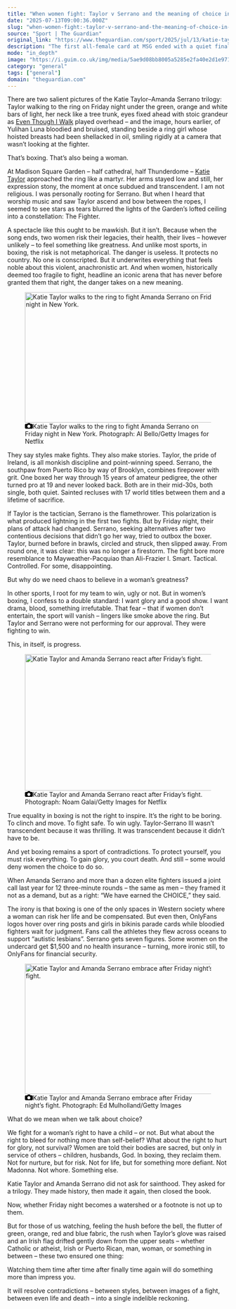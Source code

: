 ```yaml
---
title: "When women fight: Taylor v Serrano and the meaning of choice in the ring"
date: "2025-07-13T09:00:36.000Z"
slug: "when-women-fight:-taylor-v-serrano-and-the-meaning-of-choice-in-the-ring"
source: "Sport | The Guardian"
original_link: "https://www.theguardian.com/sport/2025/jul/13/katie-taylor-amanda-serrano-trilogy-glory-risk"
description: "The first all-female card at MSG ended with a quiet finale to a great trilogy. But its legacy is loud: a reckoning with risk, glory, and the radical idea that women can choose both There are two salient pictures of the Katie Taylor–Amanda Serrano trilogy: Taylor walking to the ring on Friday night under the green, orange and white bars of light, her neck like a tree trunk, eyes fixed ahead with stoic grandeur as Even Though I Walk played overhead – and the image, hours earlier, of Yulihan Luna bloodied and bruised, standing beside a ring girl whose hoisted breasts had been shellacked in oil, smiling rigidly at a camera that wasn’t looking at the fighter. That’s boxing. That’s also being a woman.  Continue reading..."
mode: "in_depth"
image: "https://i.guim.co.uk/img/media/5ae9d08bb8005a5285e2fa40e2d1e971c676dfdb/378_0_3767_3015/master/3767.jpg?width=1200&height=630&quality=85&auto=format&fit=crop&overlay-align=bottom%2Cleft&overlay-width=100p&overlay-base64=L2ltZy9zdGF0aWMvb3ZlcmxheXMvdGctb3BpbmlvbnMucG5n&enable=upscale&s=751e3d8828ccf9b4fca0754d9af2c8f7"
category: "general"
tags: ["general"]
domain: "theguardian.com"
---
```

<div id="readability-page-1" class="page"><div id="maincontent"><p><span>T</span>here are two salient pictures of the Katie Taylor–Amanda Serrano trilogy: Taylor walking to the ring on Friday night under the green, orange and white bars of light, her neck like a tree trunk, eyes fixed ahead with stoic grandeur as <a href="https://youtu.be/evw3rMYRodo?si=j-qgQkxWRzDNuBzz" data-link-name="in body link">Even Though I Walk</a> played overhead – and the image, hours earlier, of Yulihan Luna bloodied and bruised, standing beside a ring girl whose hoisted breasts had been shellacked in oil, smiling rigidly at a camera that wasn’t looking at the fighter.</p><p>That’s boxing. That’s also being a woman.</p><p>At Madison Square Garden – half cathedral, half Thunderdome – <a href="https://www.theguardian.com/sport/katie-taylor" data-link-name="in body link" data-component="auto-linked-tag">Katie Taylor</a> approached the ring like a martyr. Her arms stayed low and still, her expression stony, the moment at once subdued and transcendent. I am not religious. I was personally rooting for Serrano. But when I heard that worship music and saw Taylor ascend and bow between the ropes, I seemed to see stars as tears blurred the lights of the Garden’s lofted ceiling into a constellation: The Fighter.</p><p>A spectacle like this ought to be mawkish. But it isn’t. Because when the song ends, two women risk their legacies, their health, their lives – however unlikely – to feel something like greatness. And unlike most sports, in boxing, the risk is not metaphorical. The danger is useless. It protects no country. No one is conscripted. But it underwrites everything that feels noble about this violent, anachronistic art. And when women, historically deemed too fragile to fight, headline an iconic arena that has never before granted them that right, the danger takes on a new meaning.</p><figure id="d6413af4-e5d4-41b4-90d3-7192e48f0be5" data-spacefinder-role="showcase" data-spacefinder-type="model.dotcomrendering.pageElements.ImageBlockElement"><div id="img-2"><picture><source srcset="https://i.guim.co.uk/img/media/b51d546e27551c2918621e329303566da87691e7/0_0_4894_3250/master/4894.jpg?width=880&amp;dpr=2&amp;s=none&amp;crop=none" media="(min-width: 1300px) and (-webkit-min-device-pixel-ratio: 1.25), (min-width: 1300px) and (min-resolution: 120dpi)"><source srcset="https://i.guim.co.uk/img/media/b51d546e27551c2918621e329303566da87691e7/0_0_4894_3250/master/4894.jpg?width=880&amp;dpr=1&amp;s=none&amp;crop=none" media="(min-width: 1300px)"><source srcset="https://i.guim.co.uk/img/media/b51d546e27551c2918621e329303566da87691e7/0_0_4894_3250/master/4894.jpg?width=800&amp;dpr=2&amp;s=none&amp;crop=none" media="(min-width: 1140px) and (-webkit-min-device-pixel-ratio: 1.25), (min-width: 1140px) and (min-resolution: 120dpi)"><source srcset="https://i.guim.co.uk/img/media/b51d546e27551c2918621e329303566da87691e7/0_0_4894_3250/master/4894.jpg?width=800&amp;dpr=1&amp;s=none&amp;crop=none" media="(min-width: 1140px)"><source srcset="https://i.guim.co.uk/img/media/b51d546e27551c2918621e329303566da87691e7/0_0_4894_3250/master/4894.jpg?width=640&amp;dpr=2&amp;s=none&amp;crop=none" media="(min-width: 980px) and (-webkit-min-device-pixel-ratio: 1.25), (min-width: 980px) and (min-resolution: 120dpi)"><source srcset="https://i.guim.co.uk/img/media/b51d546e27551c2918621e329303566da87691e7/0_0_4894_3250/master/4894.jpg?width=640&amp;dpr=1&amp;s=none&amp;crop=none" media="(min-width: 980px)"><source srcset="https://i.guim.co.uk/img/media/b51d546e27551c2918621e329303566da87691e7/0_0_4894_3250/master/4894.jpg?width=620&amp;dpr=2&amp;s=none&amp;crop=none" media="(min-width: 660px) and (-webkit-min-device-pixel-ratio: 1.25), (min-width: 660px) and (min-resolution: 120dpi)"><source srcset="https://i.guim.co.uk/img/media/b51d546e27551c2918621e329303566da87691e7/0_0_4894_3250/master/4894.jpg?width=620&amp;dpr=1&amp;s=none&amp;crop=none" media="(min-width: 660px)"><source srcset="https://i.guim.co.uk/img/media/b51d546e27551c2918621e329303566da87691e7/0_0_4894_3250/master/4894.jpg?width=605&amp;dpr=2&amp;s=none&amp;crop=none" media="(min-width: 480px) and (-webkit-min-device-pixel-ratio: 1.25), (min-width: 480px) and (min-resolution: 120dpi)"><source srcset="https://i.guim.co.uk/img/media/b51d546e27551c2918621e329303566da87691e7/0_0_4894_3250/master/4894.jpg?width=605&amp;dpr=1&amp;s=none&amp;crop=none" media="(min-width: 480px)"><source srcset="https://i.guim.co.uk/img/media/b51d546e27551c2918621e329303566da87691e7/0_0_4894_3250/master/4894.jpg?width=445&amp;dpr=2&amp;s=none&amp;crop=none" media="(min-width: 320px) and (-webkit-min-device-pixel-ratio: 1.25), (min-width: 320px) and (min-resolution: 120dpi)"><source srcset="https://i.guim.co.uk/img/media/b51d546e27551c2918621e329303566da87691e7/0_0_4894_3250/master/4894.jpg?width=445&amp;dpr=1&amp;s=none&amp;crop=none" media="(min-width: 320px)"><img alt="Katie Taylor walks to the ring to fight Amanda Serrano on Friday night in New York." src="https://i.guim.co.uk/img/media/b51d546e27551c2918621e329303566da87691e7/0_0_4894_3250/master/4894.jpg?width=445&amp;dpr=1&amp;s=none&amp;crop=none" width="445" height="295.5149162239477" loading="lazy"></picture></div><figcaption data-spacefinder-role="inline"><span><svg width="18" height="13" viewBox="0 0 18 13"><path d="M18 3.5v8l-1.5 1.5h-15l-1.5-1.5v-8l1.5-1.5h3.5l2-2h4l2 2h3.5l1.5 1.5zm-9 7.5c1.9 0 3.5-1.6 3.5-3.5s-1.6-3.5-3.5-3.5-3.5 1.6-3.5 3.5 1.6 3.5 3.5 3.5z"></path></svg></span><span>Katie Taylor walks to the ring to fight Amanda Serrano on Friday night in New York.</span> Photograph: Al Bello/Getty Images for Netflix</figcaption></figure><p>They say styles make fights. They also make stories. Taylor, the pride of Ireland, is all monkish discipline and point-winning speed. Serrano, the southpaw from Puerto Rico by way of Brooklyn, combines firepower with grit. One boxed her way through 15 years of amateur pedigree, the other turned pro at 19 and never looked back. Both are in their mid-30s, both single, both quiet. Sainted recluses with 17 world titles between them and a lifetime of sacrifice.</p><p>If Taylor is the tactician, Serrano is the flamethrower. This polarization is what produced lightning in the first two fights. But by Friday night, their plans of attack had changed. Serrano, seeking alternatives after two contentious decisions that didn’t go her way, tried to outbox the boxer. Taylor, burned before in brawls, circled and struck, then slipped away. From round one, it was clear: this was no longer a firestorm. The fight bore more resemblance to Mayweather-Pacquiao than Ali-Frazier I. Smart. Tactical. Controlled. For some, disappointing.</p><p>But why do we need chaos to believe in a woman’s greatness?</p><p>In other sports, I root for my team to win, ugly or not. But in women’s boxing, I confess to a double standard: I want glory and a good show. I want drama, blood, something irrefutable. That fear – that if women don’t entertain, the sport will vanish – lingers like smoke above the ring. But Taylor and Serrano were not performing for our approval. They were fighting to win.</p><p>This, in itself, is progress.</p><figure id="62af0489-91cc-4f01-9b81-754962f8a6c7" data-spacefinder-role="immersive" data-spacefinder-type="model.dotcomrendering.pageElements.ImageBlockElement"><div id="img-3"><picture><source srcset="https://i.guim.co.uk/img/media/f720898f04c083d6bc9ba8013b50b16b868f0eef/0_0_5000_3331/master/5000.jpg?width=1300&amp;dpr=2&amp;s=none&amp;crop=none" media="(min-width: 1300px) and (-webkit-min-device-pixel-ratio: 1.25), (min-width: 1300px) and (min-resolution: 120dpi)"><source srcset="https://i.guim.co.uk/img/media/f720898f04c083d6bc9ba8013b50b16b868f0eef/0_0_5000_3331/master/5000.jpg?width=1300&amp;dpr=1&amp;s=none&amp;crop=none" media="(min-width: 1300px)"><source srcset="https://i.guim.co.uk/img/media/f720898f04c083d6bc9ba8013b50b16b868f0eef/0_0_5000_3331/master/5000.jpg?width=1140&amp;dpr=2&amp;s=none&amp;crop=none" media="(min-width: 1140px) and (-webkit-min-device-pixel-ratio: 1.25), (min-width: 1140px) and (min-resolution: 120dpi)"><source srcset="https://i.guim.co.uk/img/media/f720898f04c083d6bc9ba8013b50b16b868f0eef/0_0_5000_3331/master/5000.jpg?width=1140&amp;dpr=1&amp;s=none&amp;crop=none" media="(min-width: 1140px)"><source srcset="https://i.guim.co.uk/img/media/f720898f04c083d6bc9ba8013b50b16b868f0eef/0_0_5000_3331/master/5000.jpg?width=1125&amp;dpr=2&amp;s=none&amp;crop=none" media="(min-width: 980px) and (-webkit-min-device-pixel-ratio: 1.25), (min-width: 980px) and (min-resolution: 120dpi)"><source srcset="https://i.guim.co.uk/img/media/f720898f04c083d6bc9ba8013b50b16b868f0eef/0_0_5000_3331/master/5000.jpg?width=1125&amp;dpr=1&amp;s=none&amp;crop=none" media="(min-width: 980px)"><source srcset="https://i.guim.co.uk/img/media/f720898f04c083d6bc9ba8013b50b16b868f0eef/0_0_5000_3331/master/5000.jpg?width=965&amp;dpr=2&amp;s=none&amp;crop=none" media="(min-width: 740px) and (-webkit-min-device-pixel-ratio: 1.25), (min-width: 740px) and (min-resolution: 120dpi)"><source srcset="https://i.guim.co.uk/img/media/f720898f04c083d6bc9ba8013b50b16b868f0eef/0_0_5000_3331/master/5000.jpg?width=965&amp;dpr=1&amp;s=none&amp;crop=none" media="(min-width: 740px)"><source srcset="https://i.guim.co.uk/img/media/f720898f04c083d6bc9ba8013b50b16b868f0eef/0_0_5000_3331/master/5000.jpg?width=725&amp;dpr=2&amp;s=none&amp;crop=none" media="(min-width: 660px) and (-webkit-min-device-pixel-ratio: 1.25), (min-width: 660px) and (min-resolution: 120dpi)"><source srcset="https://i.guim.co.uk/img/media/f720898f04c083d6bc9ba8013b50b16b868f0eef/0_0_5000_3331/master/5000.jpg?width=725&amp;dpr=1&amp;s=none&amp;crop=none" media="(min-width: 660px)"><source srcset="https://i.guim.co.uk/img/media/f720898f04c083d6bc9ba8013b50b16b868f0eef/0_0_5000_3331/master/5000.jpg?width=645&amp;dpr=2&amp;s=none&amp;crop=none" media="(min-width: 480px) and (-webkit-min-device-pixel-ratio: 1.25), (min-width: 480px) and (min-resolution: 120dpi)"><source srcset="https://i.guim.co.uk/img/media/f720898f04c083d6bc9ba8013b50b16b868f0eef/0_0_5000_3331/master/5000.jpg?width=645&amp;dpr=1&amp;s=none&amp;crop=none" media="(min-width: 480px)"><source srcset="https://i.guim.co.uk/img/media/f720898f04c083d6bc9ba8013b50b16b868f0eef/0_0_5000_3331/master/5000.jpg?width=465&amp;dpr=2&amp;s=none&amp;crop=none" media="(min-width: 320px) and (-webkit-min-device-pixel-ratio: 1.25), (min-width: 320px) and (min-resolution: 120dpi)"><source srcset="https://i.guim.co.uk/img/media/f720898f04c083d6bc9ba8013b50b16b868f0eef/0_0_5000_3331/master/5000.jpg?width=465&amp;dpr=1&amp;s=none&amp;crop=none" media="(min-width: 320px)"><img alt="Katie Taylor and Amanda Serrano react after Friday’s fight." src="https://i.guim.co.uk/img/media/f720898f04c083d6bc9ba8013b50b16b868f0eef/0_0_5000_3331/master/5000.jpg?width=465&amp;dpr=1&amp;s=none&amp;crop=none" width="465" height="309.783" loading="lazy"></picture></div><figcaption data-spacefinder-role="inline"><span><svg width="18" height="13" viewBox="0 0 18 13"><path d="M18 3.5v8l-1.5 1.5h-15l-1.5-1.5v-8l1.5-1.5h3.5l2-2h4l2 2h3.5l1.5 1.5zm-9 7.5c1.9 0 3.5-1.6 3.5-3.5s-1.6-3.5-3.5-3.5-3.5 1.6-3.5 3.5 1.6 3.5 3.5 3.5z"></path></svg></span><span>Katie Taylor and Amanda Serrano react after Friday’s fight.</span> Photograph: Noam Galai/Getty Images for Netflix</figcaption></figure><p>True equality in boxing is not the right to inspire. It’s the right to be boring. To clinch and move. To fight safe. To win ugly. Taylor-Serrano III wasn’t transcendent because it was thrilling. It was transcendent because it didn’t have to be.</p><p>And yet boxing remains a sport of contradictions. To protect yourself, you must risk everything. To gain glory, you court death. And still – some would deny women the choice to do so.</p><p>When Amanda Serrano and more than a dozen elite fighters issued a joint call last year for 12 three-minute rounds – the same as men – they framed it not as a demand, but as a right: “We have earned the CHOICE,” they said.</p><p>The irony is that boxing is one of the only spaces in Western society where a woman can risk her life and be compensated. But even then, OnlyFans logos hover over ring posts and girls in bikinis parade cards while bloodied fighters wait for judgment. Fans call the athletes they flew across oceans to support “autistic lesbians”. Serrano gets seven figures. Some women on the undercard get $1,500 and no health insurance – turning, more ironic still, to OnlyFans for financial security.</p><figure id="de43e2ce-cb90-4243-9d45-fbb55a6082f3" data-spacefinder-role="showcase" data-spacefinder-type="model.dotcomrendering.pageElements.ImageBlockElement"><div id="img-4"><picture><source srcset="https://i.guim.co.uk/img/media/49dc39e7fb2f43992379699913bac6026f127548/0_0_3000_2000/master/3000.jpg?width=880&amp;dpr=2&amp;s=none&amp;crop=none" media="(min-width: 1300px) and (-webkit-min-device-pixel-ratio: 1.25), (min-width: 1300px) and (min-resolution: 120dpi)"><source srcset="https://i.guim.co.uk/img/media/49dc39e7fb2f43992379699913bac6026f127548/0_0_3000_2000/master/3000.jpg?width=880&amp;dpr=1&amp;s=none&amp;crop=none" media="(min-width: 1300px)"><source srcset="https://i.guim.co.uk/img/media/49dc39e7fb2f43992379699913bac6026f127548/0_0_3000_2000/master/3000.jpg?width=800&amp;dpr=2&amp;s=none&amp;crop=none" media="(min-width: 1140px) and (-webkit-min-device-pixel-ratio: 1.25), (min-width: 1140px) and (min-resolution: 120dpi)"><source srcset="https://i.guim.co.uk/img/media/49dc39e7fb2f43992379699913bac6026f127548/0_0_3000_2000/master/3000.jpg?width=800&amp;dpr=1&amp;s=none&amp;crop=none" media="(min-width: 1140px)"><source srcset="https://i.guim.co.uk/img/media/49dc39e7fb2f43992379699913bac6026f127548/0_0_3000_2000/master/3000.jpg?width=640&amp;dpr=2&amp;s=none&amp;crop=none" media="(min-width: 980px) and (-webkit-min-device-pixel-ratio: 1.25), (min-width: 980px) and (min-resolution: 120dpi)"><source srcset="https://i.guim.co.uk/img/media/49dc39e7fb2f43992379699913bac6026f127548/0_0_3000_2000/master/3000.jpg?width=640&amp;dpr=1&amp;s=none&amp;crop=none" media="(min-width: 980px)"><source srcset="https://i.guim.co.uk/img/media/49dc39e7fb2f43992379699913bac6026f127548/0_0_3000_2000/master/3000.jpg?width=620&amp;dpr=2&amp;s=none&amp;crop=none" media="(min-width: 660px) and (-webkit-min-device-pixel-ratio: 1.25), (min-width: 660px) and (min-resolution: 120dpi)"><source srcset="https://i.guim.co.uk/img/media/49dc39e7fb2f43992379699913bac6026f127548/0_0_3000_2000/master/3000.jpg?width=620&amp;dpr=1&amp;s=none&amp;crop=none" media="(min-width: 660px)"><source srcset="https://i.guim.co.uk/img/media/49dc39e7fb2f43992379699913bac6026f127548/0_0_3000_2000/master/3000.jpg?width=605&amp;dpr=2&amp;s=none&amp;crop=none" media="(min-width: 480px) and (-webkit-min-device-pixel-ratio: 1.25), (min-width: 480px) and (min-resolution: 120dpi)"><source srcset="https://i.guim.co.uk/img/media/49dc39e7fb2f43992379699913bac6026f127548/0_0_3000_2000/master/3000.jpg?width=605&amp;dpr=1&amp;s=none&amp;crop=none" media="(min-width: 480px)"><source srcset="https://i.guim.co.uk/img/media/49dc39e7fb2f43992379699913bac6026f127548/0_0_3000_2000/master/3000.jpg?width=445&amp;dpr=2&amp;s=none&amp;crop=none" media="(min-width: 320px) and (-webkit-min-device-pixel-ratio: 1.25), (min-width: 320px) and (min-resolution: 120dpi)"><source srcset="https://i.guim.co.uk/img/media/49dc39e7fb2f43992379699913bac6026f127548/0_0_3000_2000/master/3000.jpg?width=445&amp;dpr=1&amp;s=none&amp;crop=none" media="(min-width: 320px)"><img alt="Katie Taylor and Amanda Serrano embrace after Friday night’s fight." src="https://i.guim.co.uk/img/media/49dc39e7fb2f43992379699913bac6026f127548/0_0_3000_2000/master/3000.jpg?width=445&amp;dpr=1&amp;s=none&amp;crop=none" width="445" height="296.66666666666663" loading="lazy"></picture></div><figcaption data-spacefinder-role="inline"><span><svg width="18" height="13" viewBox="0 0 18 13"><path d="M18 3.5v8l-1.5 1.5h-15l-1.5-1.5v-8l1.5-1.5h3.5l2-2h4l2 2h3.5l1.5 1.5zm-9 7.5c1.9 0 3.5-1.6 3.5-3.5s-1.6-3.5-3.5-3.5-3.5 1.6-3.5 3.5 1.6 3.5 3.5 3.5z"></path></svg></span><span>Katie Taylor and Amanda Serrano embrace after Friday night’s fight.</span> Photograph: Ed Mulholland/Getty Images</figcaption></figure><p>What do we mean when we talk about choice?</p><p>We fight for a woman’s right to have a child – or not. But what about the right to bleed for nothing more than self-belief? What about the right to hurt for glory, not survival? Women are told their bodies are sacred, but only in service of others – children, husbands, God. In boxing, they reclaim them. Not for nurture, but for risk. Not for life, but for something more defiant. Not Madonna. Not whore. Something else.</p><p>Katie Taylor and Amanda Serrano did not ask for sainthood. They asked for a trilogy. They made history, then made it again, then closed the book.</p><p>Now, whether Friday night becomes a watershed or a footnote is not up to them.</p><p>But for those of us watching, feeling the hush before the bell, the flutter of green, orange, red and blue fabric, the rush when Taylor’s glove was raised and an Irish flag drifted gently down from the upper seats – whether Catholic or atheist, Irish or Puerto Rican, man, woman, or something in between – these two ensured one thing:</p><p>Watching them time after time after finally time again will do something more than impress you.</p><p>It will resolve contradictions – between styles, between images of a fight, between even life and death – into a single indelible reckoning.</p></div></div>